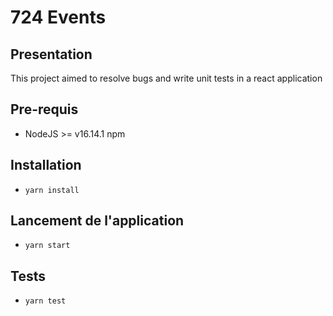 # 724 Events

## Presentation
This project aimed to resolve bugs and write unit tests in a react application

## Pre-requis
- NodeJS  >= v16.14.1
npm
## Installation
- `yarn install`

## Lancement de l'application
- `yarn start`

## Tests
- `yarn test`
